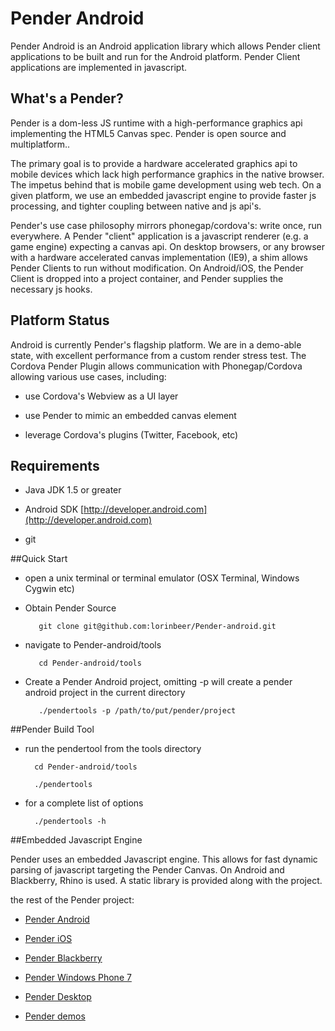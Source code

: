 # Pender Android

Pender Android is an Android application library which allows Pender client applications to be built and run for the Android platform. Pender Client applications are implemented in javascript.


## What's a Pender?

Pender is a dom-less JS runtime with a high-performance graphics api implementing the HTML5 Canvas spec. Pender is open source and multiplatform..

The primary goal is to provide a hardware accelerated graphics api to mobile devices which lack high performance graphics in the native browser. The impetus behind that is mobile game development using web tech. On a given platform, we use an embedded javascript engine to provide faster js processing, and tighter coupling between native and js api's. 

Pender's use case philosophy mirrors phonegap/cordova's: write once, run everywhere. A Pender "client" application is a javascript renderer (e.g. a game engine) expecting a canvas api. On desktop browsers, or any browser with a hardware accelerated canvas implementation (IE9), a shim allows Pender Clients to run without modification. On Android/iOS, the Pender Client is dropped into a project container, and Pender supplies the necessary js hooks. 


## Platform Status

Android is currently Pender's flagship platform. We are in a demo-able state, with excellent performance from a custom render stress test. The Cordova Pender Plugin allows communication with Phonegap/Cordova allowing various use cases, including: 

* use Cordova's Webview as a UI layer

* use Pender to mimic an embedded canvas element

* leverage Cordova's plugins (Twitter, Facebook, etc)

## Requirements

* Java JDK 1.5 or greater

* Android SDK [http://developer.android.com](http://developer.android.com)

* git


##Quick Start

* open a unix terminal or terminal emulator (OSX Terminal, Windows Cygwin etc)

* Obtain Pender Source

         git clone git@github.com:lorinbeer/Pender-android.git

* navigate to Pender-android/tools

         cd Pender-android/tools

* Create a Pender Android project, omitting -p will create a pender android project in the current directory

         ./pendertools -p /path/to/put/pender/project


##Pender Build Tool

* run the pendertool from the tools directory

        cd Pender-android/tools

        ./pendertools

* for a complete list of options

        ./pendertools -h


##Embedded Javascript Engine

Pender uses an embedded Javascript engine. This allows for fast dynamic parsing of javascript targeting the Pender Canvas. 
On Android and Blackberry, Rhino is used. A static library is provided along with the project.

the rest of the Pender project:

* [Pender Android](https://github.com/doggerelverse/Pender-android)

* [Pender iOS](https://github.com/doggerelverse/Pender-ios)

* [Pender Blackberry](https://github.com/doggerelverse/Pender-blackberry)

* [Pender Windows Phone 7](https://github.com/doggerelverse/Pender-wp7)

* [Pender Desktop](https://github.com/doggerelverse/Pender-desktop)

* [Pender demos](https://github.com/doggerelverse/Pender-demos)
